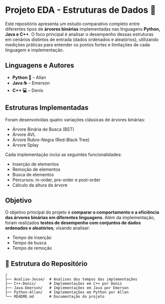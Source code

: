 # Projeto EDA - Estruturas de Dados 🚀

Este repositório apresenta um estudo comparativo completo entre diferentes tipos de **árvores binárias** implementadas nas linguagens **Python, Java e C++**. O foco principal é analisar o desempenho dessas estruturas em cenários distintos de entrada (dados ordenados e aleatórios), utilizando medições práticas para entender os pontos fortes e limitações de cada linguagem e implementação.

## Linguagens e Autores

- **Python 🐍** – Allan  
- **Java ☕** – Emerson  
- **C++ 💻** – Denis  

## Estruturas Implementadas

Foram desenvolvidas quatro variações clássicas de árvores binárias:

- Árvore Binária de Busca (BST)  
- Árvore AVL  
- Árvore Rubro-Negra (Red-Black Tree)  
- Árvore Splay

Cada implementação inclui as seguintes funcionalidades:

- Inserção de elementos  
- Remoção de elementos  
- Busca de elementos  
- Percursos: in-order, pre-order e post-order  
- Cálculo da altura da árvore  

## Objetivo

O objetivo principal do projeto é **comparar o comportamento e a eficiência das árvores binárias em diferentes linguagens**. Além da implementação, foram realizados **testes de desempenho com conjuntos de dados ordenados e aleatórios**, visando analisar:

- Tempo de inserção  
- Tempo de busca  
- Tempo de remoção  



## 📂 Estrutura do Repositório

```
/
├── Analise-Jesse/  # Analises dos tempos das implementações
├── C++-Denis/      # Implementações em C++ por Denis
├── Java-Emerson/   # Implementações em Java por Emerson
├── Python-Allan/   # Implementações em Python por Allan
└── README.md       # Documentação do projeto
```
